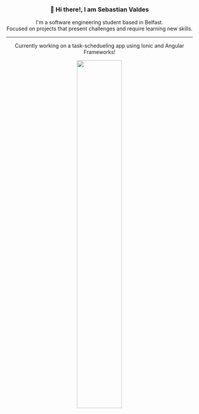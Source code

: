 <div align="center">
  <h3>👋 Hi there!, I am Sebastian Valdes</h2>
  <p>
    I'm a software engineering student based in Belfast.
    <br>
    Focused on projects that present challenges and require learning new skills.
  </p>
  <hr>
  <p>Currently working on a task-schedueling app using Ionic and Angular Frameworks!</p>
  <img width='49%' align="center"src="https://github-readme-stats.vercel.app/api/pin/?username=svaldes04&repo=timelineApp&border_color=02D892&bg_color=0D1117&title_color=C9D1D9&text_color=8B949E&icon_color=02D892" />

</div>




<!--
**svaldes04/svaldes04** is a ✨ _special_ ✨ repository because its `README.md` (this file) appears on your GitHub profile.

Here are some ideas to get you started:

- 🔭 I’m currently working on ...
- 🌱 I’m currently learning ...
- 👯 I’m looking to collaborate on ...
- 🤔 I’m looking for help with ...
- 💬 Ask me about ...
- 📫 How to reach me: ...
- 😄 Pronouns: ...
- ⚡ Fun fact: ...
-->
